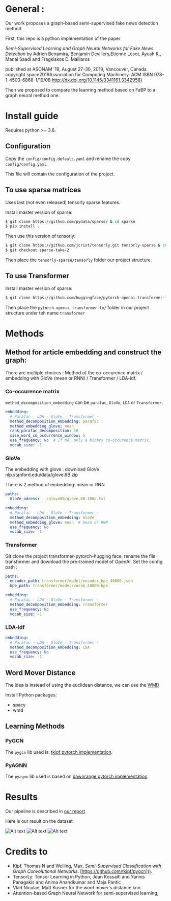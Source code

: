 # General :

Our work proposes a graph-based semi-supervised fake news detection method.


First, this repo is a python implementation of the paper

*Semi-Supervised Learning and Graph Neural Networks for Fake News Detection* by Adrien Benamira, Benjamin Devillers,Etienne Lesot,
Ayush K., Manal Saadi and Fragkiskos D. Malliaros

published at ASONAM '19, August 27-30, 2019, Vancouver, Canada
copyright space2019Association for Computing Machinery. 
ACM ISBN 978-1-4503-6868-1/19/08
http://dx.doi.org/10.1145/3341161.3342958}


Then we proposed to compare the leanring method based on FaBP to a graph neural method one.



# Install guide

Requires python >= 3.6.

## Configuration
Copy the `config/config.default.yaml` and rename the copy `config/config.yaml`.

This file will contain the configuration of the project.

## To use sparse matrices
Uses last (not even released) tensorly sparse features.

Install master version of sparse:
```bash
$ git clone https://github.com/pydata/sparse/ & cd sparse
$ pip install .
```

Then use this version of tensorly:
```bash
$ git clone https://github.com/jcrist/tensorly.git tensorly-sparse & cd tensorly-sparse
$ git checkout sparse-take-2
```
Then place the `tensorly-sparse/tensorly` folder our project structure.

## To use Transformer

Install master version of sparse:
```bash
$ git clone https://github.com/huggingface/pytorch-openai-transformer-lm.git
```
 Then place the `pytorch-openai-transformer-lm/` folder in our project structure under teh name `transformer`


# Methods

## Method for article embedding and construct the graph:

There are multiple choices : Method of the co-occurence matrix / embedding with GloVe (mean or RNN) / Transformer /
LDA-idf.

### Co-occurence matrix

`method_decomposition_embedding` can be `parafac`, `GloVe`, `LDA` or `Transformer`.
```yaml
embedding:
  # Parafac - LDA - GloVe - Transformer -
  method_decomposition_embedding: parafac
  method_embedding_glove: mean 
  rank_parafac_decomposition: 10
  size_word_co_occurrence_window: 5
  use_frequency: No  # If No, only a binary co-occurence matrix.
  vocab_size: -1
```

### GloVe

The embedding with glove : download GloVe nlp.stanford.edu/data/glove.6B.zip

There is 2 method of embedding: mean or RNN

```yaml
paths:
  GloVe_adress: ../glove6B/glove.6B.100d.txt

embedding:
  # Parafac - LDA - GloVe - Transformer -
  method_decomposition_embedding: GloVe
  method_embedding_glove: mean  # mean or RNN
  use_frequency: No
  vocab_size: -1
```

### Transformer

Git clone the project transformer-pytorch-hugging face, rename the file transformer and download the pre-trained model
of OpenAI. Set the config path :

```yaml
paths:
  encoder_path: transformer/model/encoder_bpe_40000.json
  bpe_path: transformer/model/vocab_40000.bpe

embedding:
  # Parafac - LDA - GloVe - Transformer -
  method_decomposition_embedding: Transformer
  use_frequency: No
  vocab_size: -1
```

### LDA-idf

```yaml
embedding:
  # Parafac - LDA - GloVe - Transformer -
  method_decomposition_embedding: LDA
  use_frequency: No
  vocab_size: -1
```

## Word Mover Distance

The idea is instead of using the euclidean distance, we can use the [WMD](http://proceedings.mlr.press/v37/kusnerb15.pdf)


Install Python packages:

- spacy
- wmd

## Learning Methods

### PyGCN
The `pygcn` lib used is: [tkipf pytorch implementation](https://github.com/tkipf/pygcn).

### PyAGNN
The `pyagnn` lib used is based on [dawnrange pytorch implementation](https://github.com/dawnranger/pytorch-AGNN).

# Results

Our pipeline is described in [our report](https://github.com/bdvllrs/misinformation-detection-tensor-embeddings/blob/Asonam/fig_and_report/ASONAM_2019_paper_285(2).pdf)

Here is our result on the dataset

![Alt text](fig_and_report/fig_compare_algo.png?raw=true "Title")
![Alt text](fig_and_report/fig_compare_embedding_agnn.png?raw=true "Title")
![Alt text](fig_and_report/fig_compare_voisin_agnn.png?raw=true "Title")


# Credits to
- Kipf, Thomas N and Welling, Max, _Semi-Supervised Classification with Graph Convolutional Networks_. [https://github.com/tkipf/pygcn]().
- TensorLy: Tensor Learning in Python, Jean Kossaifi and Yannis Panagakis and Anima Anandkumar and Maja Pantic
- Vlad Niculae, Matt Kusner for the word mover's distance knn.
- Attention-based Graph Neural Network for semi-supervised learning,

